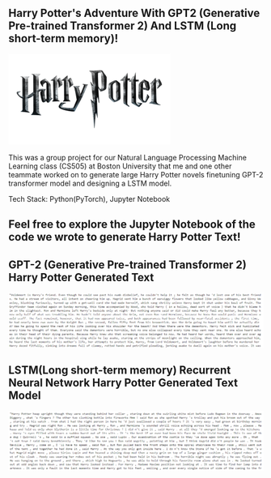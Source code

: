 
## Harry Potter's Adventure With GPT2 (Generative Pre-trained Transformer 2) And LSTM (Long short-term memory)!
![Description of the image](harrypotter.png)

This was a group project for our Natural Language Processing Machine Learning class (CS505) at Boston University that me and one other teammate worked on to generate large Harry Potter novels finetuning GPT-2 transformer model and designing a LSTM model.

Tech Stack: Python(PyTorch), Jupyter Notebook
## Feel free to explore the Jupyter Notebook of the code we wrote to generate Harry Potter Text!

## GPT-2 (Generative Pre-trained Transformer 2) Harry Potter Generated Text
![Description of the image](GPT-2.png)
## LSTM(Long short-term memory) Recurrent Neural Network Harry Potter Generated Text Model
![Description of the image](LSTM.png)
